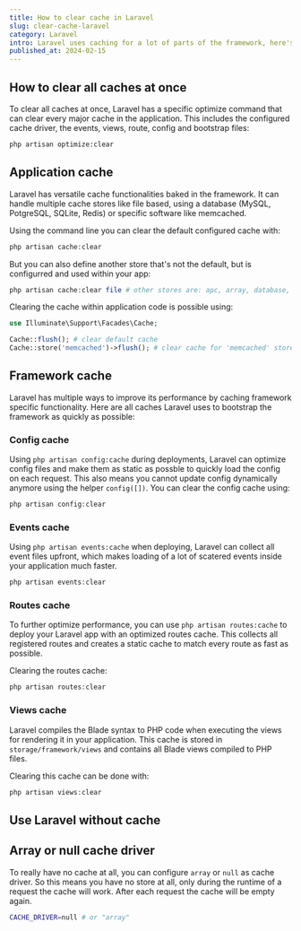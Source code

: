 ```yaml
---
title: How to clear cache in Laravel
slug: clear-cache-laravel
category: Laravel
intro: Laravel uses caching for a lot of parts of the framework, here's how you can clear all of them.
published_at: 2024-02-15
---
```


## How to clear all caches at once

To clear all caches at once, Laravel has a specific optimize command that can clear every major cache in the application. This includes the configured cache driver, the events, views, route, config and bootstrap files:

```bash
php artisan optimize:clear
```

## Application cache

Laravel has versatile cache functionalities baked in the framework. It can handle multiple cache stores like file based, using a database (MySQL, PotgreSQL, SQLite, Redis) or specific software like memcached.

Using the command line you can clear the default configured cache with:

```php
php artisan cache:clear
```

But you can also define another store that's not the default, but is configurred and used within your app:

```php
php artisan cache:clear file # other stores are: apc, array, database, file, memcached, redis, dynamodb, octane
```

Clearing the cache within application code is possible using:

```php
use Illuminate\Support\Facades\Cache;

Cache::flush(); # clear default cache
Cache::store('memcached')->flush(); # clear cache for 'memcached' store
```

## Framework cache

Laravel has multiple ways to improve its performance by caching framework specific functionality. Here are all caches Laravel uses to bootstrap the framework as quickly as possible:

### Config cache

Using `php artisan config:cache` during deployments, Laravel can optimize config files and make them as static as possble to quickly load the config on each request. This also means you cannot update config dynamically anymore using the helper `config([])`. You can clear the config cache using:

```php
php artisan config:clear
```

### Events cache

Using `php artisan events:cache` when deploying, Laravel can collect all event files upfront, which makes loading of a lot of scatered events inside your application much faster.

```php
php artisan events:clear
```

### Routes cache

To further optimize performance, you can use `php artisan routes:cache` to deploy your Laravel app with an optimized routes cache. This collects all registered routes and creates a static cache to match every route as fast as possible.

Clearing the routes cache:

```php
php artisan routes:clear
```

### Views cache

Laravel compiles the Blade syntax to PHP code when executing the views for rendering it in your application. This cache is stored in `storage/framework/views` and contains all Blade views compiled to PHP files.

Clearing this cache can be done with:

```php
php artisan views:clear
```

## Use Laravel without cache

## Array or null cache driver

To really have no cache at all, you can configure `array` or `null` as cache driver. So this means you have no store at all, only during the runtime of a request the cache will work. After each request the cache will be empty again.

```bash
CACHE_DRIVER=null # or "array"
```
